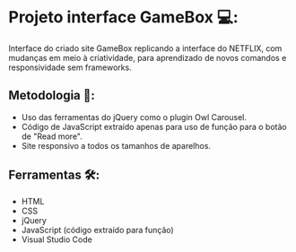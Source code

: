 # Projeto interface GameBox :computer::
Interface do criado site GameBox replicando a interface do NETFLIX, com mudanças em meio à criatividade, para aprendizado de novos comandos e responsividade sem frameworks.



## Metodologia :pencil::

- Uso das ferramentas do jQuery como o plugin Owl Carousel. 
- Código de JavaScript extraído apenas para uso de função para o botão de "Read more".
- Site responsivo a todos os tamanhos de aparelhos.



## Ferramentas :hammer_and_wrench::

- HTML
- CSS
- jQuery
- JavaScript (código extraído para função)
- Visual Studio Code



